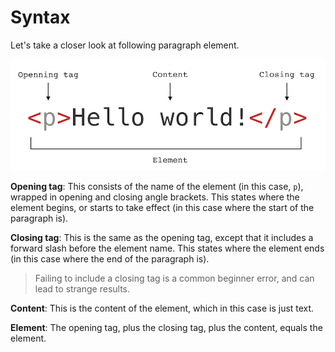 # Syntax


Let's take a closer look at following paragraph element.

![HTML Element](html-element.png)

**Opening tag**: This consists of the name of the element (in this case, `p`), wrapped in opening and closing angle brackets. This states where the element begins, or starts to take effect (in this case where the start of the paragraph is).

**Closing tag**: This is the same as the opening tag, except that it includes a forward slash before the element name. This states where the element ends (in this case where the end of the paragraph is).

> Failing to include a closing tag is a common beginner error, and can lead to strange results.

**Content**: This is the content of the element, which in this case is just text.

**Element**: The opening tag, plus the closing tag, plus the content, equals the element.

